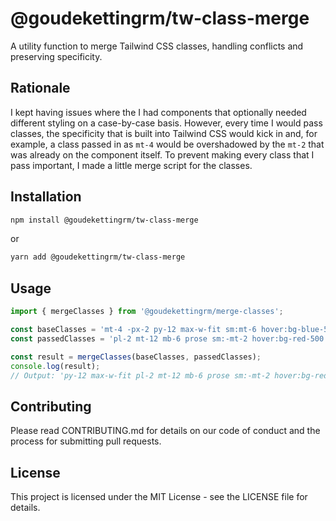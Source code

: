 # @goudekettingrm/tw-class-merge

A utility function to merge Tailwind CSS classes, handling conflicts and preserving specificity.

## Rationale

I kept having issues where the I had components that optionally needed different styling on a case-by-case basis. However, every time I would pass classes, the specificity that is built into Tailwind CSS would kick in and, for example, a class passed in as `mt-4` would be overshadowed by the `mt-2` that was already on the component itself. To prevent making every class that I pass important, I made a little merge script for the classes.

## Installation

```bash
npm install @goudekettingrm/tw-class-merge
```
or
```bash
yarn add @goudekettingrm/tw-class-merge
```

## Usage

```ts
import { mergeClasses } from '@goudekettingrm/merge-classes';

const baseClasses = 'mt-4 -px-2 py-12 max-w-fit sm:mt-6 hover:bg-blue-500';
const passedClasses = 'pl-2 mt-12 mb-6 prose sm:-mt-2 hover:bg-red-500 md:px-4';

const result = mergeClasses(baseClasses, passedClasses);
console.log(result);
// Output: 'py-12 max-w-fit pl-2 mt-12 mb-6 prose sm:-mt-2 hover:bg-red-500 md:px-4 -px-2'
```

## Contributing

Please read CONTRIBUTING.md for details on our code of conduct and the process for submitting pull requests.

## License

This project is licensed under the MIT License - see the LICENSE file for details.
